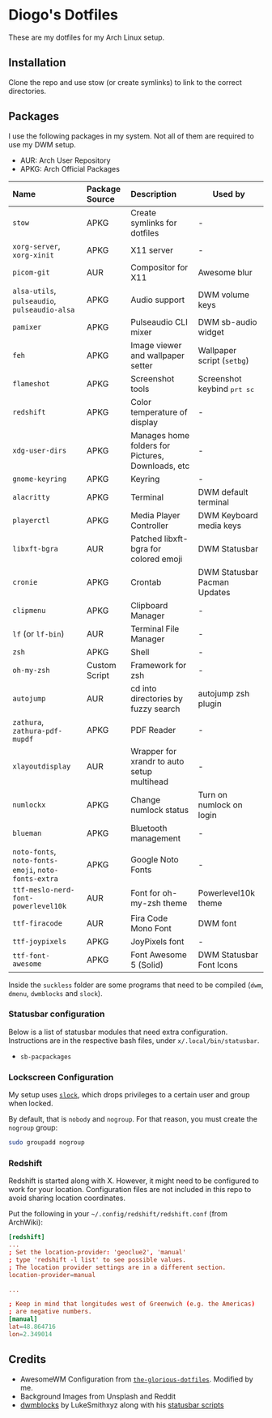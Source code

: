 # Diogo's Dotfiles

These are my dotfiles for my Arch Linux setup.

## Installation

Clone the repo and use stow (or create symlinks) to link to the correct directories.

## Packages

I use the following packages in my system. Not all of them are required to use my DWM setup.

- AUR: Arch User Repository
- APKG: Arch Official Packages

| Name                                                 | Package Source | Description                                       | Used by                              |
| :--------------------------------------------------- | :------------- | :------------------------------------------------ | ------------------------------------ |
| `stow`                                               | APKG           | Create symlinks for dotfiles                      | -                                    |
| `xorg-server`, `xorg-xinit`                          | APKG           | X11 server                                        | -                                    |
| `picom-git`                                          | AUR            | Compositor for X11                                | Awesome blur                         |
| `alsa-utils`, `pulseaudio`, `pulseaudio-alsa`        | APKG           | Audio support                                     | DWM volume keys                      |
| `pamixer`                                            | APKG           | Pulseaudio CLI mixer                              | DWM sb-audio widget                  |
| `feh`                                                | APKG           | Image viewer and wallpaper setter                 | Wallpaper script (`setbg`)           |
| `flameshot`                                          | APKG           | Screenshot tools                                  | Screenshot keybind <kbd>prt sc</kbd> |
| `redshift`                                           | APKG           | Color temperature of display                      | -                                    |
| `xdg-user-dirs`                                      | APKG           | Manages home folders for Pictures, Downloads, etc | -                                    |
| `gnome-keyring`                                      | APKG           | Keyring                                           | -                                    |
| `alacritty`                                          | APKG           | Terminal                                          | DWM default terminal                 |
| `playerctl`                                          | APKG           | Media Player Controller                           | DWM Keyboard media keys              |
| `libxft-bgra`                                        | AUR            | Patched libxft-bgra for colored emoji             | DWM Statusbar                        |
| `cronie`                                             | APKG           | Crontab                                           | DWM Statusbar Pacman Updates         |
| `clipmenu`                                           | APKG           | Clipboard Manager                                 | -                                    |
| `lf` (or `lf-bin`)                                   | AUR            | Terminal File Manager                             | -                                    |
| `zsh`                                                | APKG           | Shell                                             | -                                    |
| `oh-my-zsh`                                          | Custom Script  | Framework for zsh                                 | -                                    |
| `autojump`                                           | AUR            | cd into directories by fuzzy search               | autojump zsh plugin                  |
| `zathura`, `zathura-pdf-mupdf`                       | APKG           | PDF Reader                                        | -                                    |
| `xlayoutdisplay`                                     | AUR            | Wrapper for xrandr to auto setup multihead        | -                                    |
| `numlockx`                                           | APKG           | Change <kdb>numlock</kdb> status                  | Turn on numlock on login             |
| `blueman`                                            | APKG           | Bluetooth management                              | -                                    |
| `noto-fonts`, `noto-fonts-emoji`, `noto-fonts-extra` | APKG           | Google Noto Fonts                                 | -                                    |
| `ttf-meslo-nerd-font-powerlevel10k`                  | AUR            | Font for oh-my-zsh theme                          | Powerlevel10k theme                  |
| `ttf-firacode`                                       | AUR            | Fira Code Mono Font                               | DWM font                             |
| `ttf-joypixels`                                      | APKG           | JoyPixels font                                    | -                                    |
| `ttf-font-awesome`                                   | APKG           | Font Awesome 5 (Solid)                            | DWM Statusbar Font Icons             |

Inside the `suckless` folder are some programs that need to be compiled (`dwm`, `dmenu`, `dwmblocks` and `slock`).

### Statusbar configuration

Below is a list of statusbar modules that need extra configuration.  
Instructions are in the respective bash files, under `x/.local/bin/statusbar`.

- `sb-pacpackages`

### Lockscreen Configuration

My setup uses [`slock`](https://tools.suckless.org/slock/), which drops privileges to
a certain user and group when locked.

By default, that is `nobody` and `nogroup`.
For that reason, you must create the `nogroup` group:

```bash
sudo groupadd nogroup
```

### Redshift

Redshift is started along with X. However, it might need to be configured to work
for your location. Configuration files are not included in this repo to avoid sharing
location coordinates.

Put the following in your `~/.config/redshift/redshift.conf` (from ArchWiki):

```conf
[redshift]
...
; Set the location-provider: 'geoclue2', 'manual'
; type 'redshift -l list' to see possible values.
; The location provider settings are in a different section.
location-provider=manual

...

; Keep in mind that longitudes west of Greenwich (e.g. the Americas)
; are negative numbers.
[manual]
lat=48.864716
lon=2.349014
```

## Credits

- AwesomeWM Configuration from [`the-glorious-dotfiles`](https://github.com/manilarome/the-glorious-dotfiles). Modified by me.
- Background Images from Unsplash and Reddit
- [dwmblocks](https://github.com/LukeSmithxyz/dwmblocks) by LukeSmithxyz along with his [statusbar scripts](https://github.com/LukeSmithxyz/voidrice/tree/master/.local/bin/statusbar)
